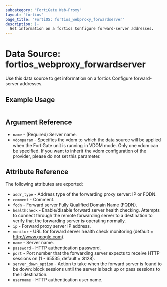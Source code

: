 ```yaml
---
subcategory: "FortiGate Web-Proxy"
layout: "fortios"
page_title: "FortiOS: fortios_webproxy_forwardserver"
description: |-
  Get information on a fortios Configure forward-server addresses.
---
```


# Data Source: fortios_webproxy_forwardserver
Use this data source to get information on a fortios Configure forward-server addresses.


## Example Usage

```hcl

```

## Argument Reference

* `name` - (Required) Server name.
* `vdomparam` - Specifies the vdom to which the data source will be applied when the FortiGate unit is running in VDOM mode. Only one vdom can be specified. If you want to inherit the vdom configuration of the provider, please do not set this parameter.

## Attribute Reference

The following attributes are exported:

* `addr_type` - Address type of the forwarding proxy server: IP or FQDN.
* `comment` - Comment.
* `fqdn` - Forward server Fully Qualified Domain Name (FQDN).
* `healthcheck` - Enable/disable forward server health checking. Attempts to connect through the remote forwarding server to a destination to verify that the forwarding server is operating normally.
* `ip` - Forward proxy server IP address.
* `monitor` - URL for forward server health check monitoring (default = http://www.google.com).
* `name` - Server name.
* `password` - HTTP authentication password.
* `port` - Port number that the forwarding server expects to receive HTTP sessions on (1 - 65535, default = 3128).
* `server_down_option` - Action to take when the forward server is found to be down: block sessions until the server is back up or pass sessions to their destination.
* `username` - HTTP authentication user name.
